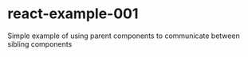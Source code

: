 # react-example-001
Simple example of using parent components to communicate between sibling components
